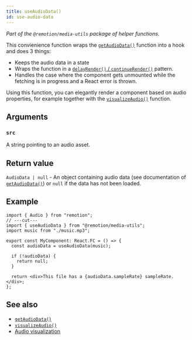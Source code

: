```yaml
---
title: useAudioData()
id: use-audio-data
---
```


_Part of the `@remotion/media-utils` package of helper functions._

This convienience function wraps the [`getAudioData()`](/docs/get-audio-data) function into a hook and does 3 things:

- Keeps the audio data in a state
- Wraps the function in a [`delayRender()` / `continueRender()`](/docs/data-fetching) pattern.
- Handles the case where the component gets unmounted while the fetching is in progress and a React error is thrown.

Using this function, you can elegantly render a component based on audio properties, for example together with the [`visualizeAudio()`](/docs/visualize-audio) function.

## Arguments

### `src`

A string pointing to an audio asset.

## Return value

`AudioData | null` - An object containing audio data (see documentation of [`getAudioData()`](/docs/get-audio-data)) or `null` if the data has not been loaded.

## Example

```tsx twoslash
import { Audio } from "remotion";
// ---cut---
import { useAudioData } from "@remotion/media-utils";
import music from "./music.mp3";

export const MyComponent: React.FC = () => {
  const audioData = useAudioData(music);

  if (!audioData) {
    return null;
  }

  return <div>This file has a {audioData.sampleRate} sampleRate.</div>;
};
```

## See also

- [`getAudioData()`](/docs/get-audio-data)
- [`visualizeAudio()`](/docs/visualize-audio)
- [Audio visualization](/docs/audio-visualization)
